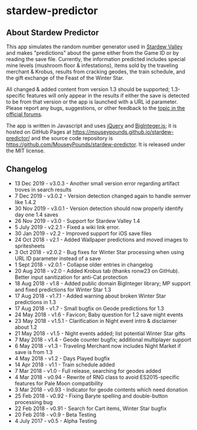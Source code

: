 # stardew-predictor

## About Stardew Predictor

This app simulates the random number generator used in [Stardew Valley](http://stardewvalley.net/) and makes "predictions" about the game either from the Game ID or by reading the save file. Currently, the information predicted includes special mine levels  (mushroom floor & infestations), items sold by the traveling merchant & Krobus, results from cracking geodes, the train schedule, and the gift exchange of the Feast of the Winter Star.

All changed & added content from version 1.3 should be supported; 1.3-specific features will only appear in the results if either the save is detected to be from that version or the app is launched with a URL id parameter. Please report any bugs, suggestions, or other feedback to the [topic in the official forums](https://community.playstarbound.com/threads/webapp-stardew-predictor-gaze-into-the-future-of-your-farm.141370/).

The app is written in Javascript and uses [jQuery](https://jquery.com/) and [BigInteger.js](https://github.com/peterolson/BigInteger.js); it is hosted on GitHub Pages at https://mouseypounds.github.io/stardew-predictor/ and the source code repository is https://github.com/MouseyPounds/stardew-predictor. It is released under the MIT license.

## Changelog

* 13 Dec  2019 - v3.0.3 - Another small version error regarding artifact troves in search results
*  7 Dec  2019 - v3.0.2 - Version detection changed again to handle semver like 1.4.2
* 30 Nov  2019 - v3.0.1 - Version detection should now properly identify day one 1.4 saves
* 26 Nov  2019 - v3.0   - Support for Stardew Valley 1.4
*  5 July 2019 - v2.2.1 - Fixed a wiki link error.
* 30 Jan  2019 - v2.2   - Improved support for iOS save files
* 24 Oct  2018 - v2.1   - Added Wallpaper predictions and moved images to spritesheets
*  3 Oct  2018 - v2.0.2 - Bug fixes for Winter Star processing when using URL ID parameter instead of a save
*  1 Sept 2018 - v2.0.1 - Collapse older entries in changelog
* 20 Aug  2018 - v2.0   - Added Krobus tab (thanks ronw23 on GitHub). Better input sanitization for anti-Cat protection
* 18 Aug  2018 - v1.8   - Added public domain BigInteger library; MP support and fixed predictions for Winter Star 1.3
* 17 Aug  2018 - v1.7.1 - Added warning about broken Winter Star predictions in 1.3
* 17 Aug  2018 - v1.7   - Small bugfix on Geode predictions for 1.3
* 24 May  2018 - v1.6   - Favicon; Baby question for 1.2 save night events
* 23 May  2018 - v1.5.1 - Clarification in Night event intro & disclaimer about 1.2
* 21 May  2018 - v1.5   - Night events added; list potential Winter Star gifts
*  7 May  2018 - v1.4   - Geode counter bugfix; additional multiplayer support
*  6 May  2018 - v1.3   - Traveling Merchant now includes Night Market if save is from 1.3
*  4 May  2018 - v1.2   - Days Played bugfix
* 14 Apr  2018 - v1.1   - Train schedule added
*  7 Mar  2018 - v1.0   - Full release, searching for geodes added
*  4 Mar  2018 - v0.94  - Rewrite of RNG class to avoid ES2015-specific features for Pale Moon compatibility
*  3 Mar  2018 - v0.93  - Indicator for geode contents which need donation
* 25 Feb  2018 - v0.92  - Fixing Baryte spelling and double-button processing bug
* 22 Feb  2018 - v0.91  - Search for Cart items, Winter Star bugfix
* 20 Feb  2018 - v0.9   - Beta Testing
*  4 July 2017 - v0.5   - Alpha Testing